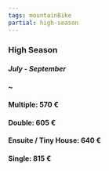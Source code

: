 ```yaml
---
tags: mountainBike
partial: high-season
---
```


### High Season

#### *July - September*

#### ~
#### Multiple: 570 €

#### Double: 605 €

#### Ensuite / Tiny House: 640 €

#### Single: 815 €
